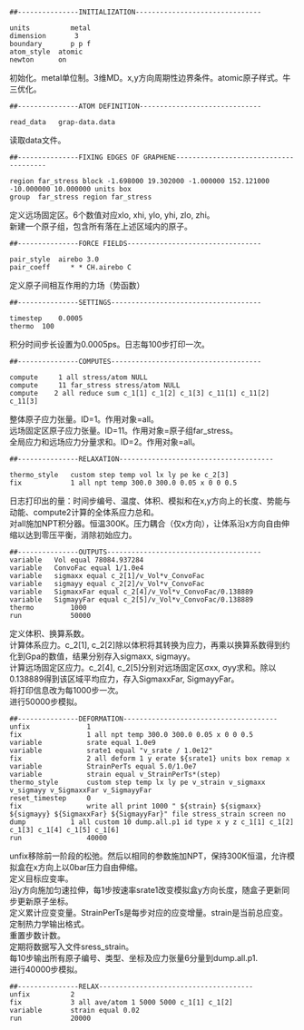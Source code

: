 ```
##---------------INITIALIZATION-------------------------------

units          metal
dimension 	    3 
boundary       p p f
atom_style 	atomic
newton 		on 
```
初始化。metal单位制。3维MD。x,y方向周期性边界条件。atomic原子样式。牛三优化。
```
##---------------ATOM DEFINITION------------------------------

read_data 	grap-data.data  
```
读取data文件。
```
##---------------FIXING EDGES OF GRAPHENE--------------------------------------

region far_stress block -1.698000 19.302000 -1.000000 152.121000 -10.000000 10.000000 units box 
group  far_stress region far_stress
```
定义远场固定区。6个数值对应xlo, xhi, ylo, yhi, zlo, zhi。  
新建一个原子组，包含所有落在上述区域内的原子。
```
##---------------FORCE FIELDS---------------------------------

pair_style 	airebo 3.0
pair_coeff     * * CH.airebo C
```
定义原子间相互作用的力场（势函数）
```
##---------------SETTINGS-------------------------------------

timestep 	0.0005
thermo 	100
```
积分时间步长设置为0.0005ps。日志每100步打印一次。
```
##---------------COMPUTES-------------------------------------

compute 	1 all stress/atom NULL
compute 	11 far_stress stress/atom NULL
compute    2 all reduce sum c_1[1] c_1[2] c_1[3] c_11[1] c_11[2] c_11[3] 
```
整体原子应力张量。ID=1。作用对象=all。  
远场固定区原子应力张量。ID=11。作用对象=原子组far_stress。  
全局应力和远场应力分量求和。ID=2。作用对象=all。
```
##---------------RELAXATION--------------------------------------

thermo_style   custom step temp vol lx ly pe ke c_2[3] 
fix            1 all npt temp 300.0 300.0 0.05 x 0 0 0.5
```
日志打印出的量：时间步编号、温度、体积、模拟和在x,y方向上的长度、势能与动能、compute2计算的全体系应力总和。  
对all施加NPT积分器。恒温300K。压力耦合（仅x方向），让体系沿x方向自由伸缩以达到零压平衡，消除初始应力。
```
##---------------OUTPUTS--------------------------------------
variable   Vol equal 78084.937284
variable   ConvoFac equal 1/1.0e4
variable   sigmaxx equal c_2[1]/v_Vol*v_ConvoFac
variable   sigmayy equal c_2[2]/v_Vol*v_ConvoFac
variable   SigmaxxFar equal c_2[4]/v_Vol*v_ConvoFac/0.138889
variable   SigmayyFar equal c_2[5]/v_Vol*v_ConvoFac/0.138889
thermo         1000
run            50000
```
定义体积、换算系数。  
计算体系应力。c_2[1], c_2[2]除以体积将其转换为应力，再乘以换算系数得到约化到Gpa的数值，结果分别存入sigmaxx, sigmayy。  
计算远场固定区应力。c_2[4], c_2[5]分别对远场固定区σxx, σyy求和。除以0.138889得到该区域平均应力，存入SigmaxxFar, SigmayyFar。  
将打印信息改为每1000步一次。  
进行50000步模拟。
```
##---------------DEFORMATION--------------------------------------
unfix              1
fix                1 all npt temp 300.0 300.0 0.05 x 0 0 0.5
variable           srate equal 1.0e9
variable           srate1 equal "v_srate / 1.0e12"
fix                2 all deform 1 y erate ${srate1} units box remap x
variable           StrainPerTs equal 5.0/1.0e7
variable           strain equal v_StrainPerTs*(step)
thermo_style       custom step temp lx ly pe v_strain v_sigmaxx v_sigmayy v_SigmaxxFar v_SigmayyFar 
reset_timestep     0
fix                write all print 1000 " ${strain} ${sigmaxx} ${sigmayy} ${SigmaxxFar} ${SigmayyFar}" file stress_strain screen no
dump           1 all custom 10 dump.all.p1 id type x y z c_1[1] c_1[2] c_1[3] c_1[4] c_1[5] c_1[6]
run                40000
```
unfix移除前一阶段的松弛。然后以相同的参数施加NPT，保持300K恒温，允许模拟盒在x方向上以0bar压力自由伸缩。  
定义目标应变率。  
沿y方向施加匀速拉伸，每1步按速率srate1改变模拟盒y方向长度，随盒子更新同步更新原子坐标。  
定义累计应变变量。StrainPerTs是每步对应的应变增量。strain是当前总应变。  
定制热力学输出格式。  
重置步数计数。  
定期将数据写入文件sress_strain。  
每10步输出所有原子编号、类型、坐标及应力张量6分量到dump.all.p1.  
进行40000步模拟。
```
##---------------RELAX--------------------------------------
unfix          2
fix            3 all ave/atom 1 5000 5000 c_1[1] c_1[2] 
variable       strain equal 0.02
run            20000
```
